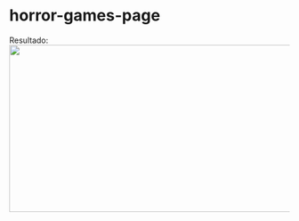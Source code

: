 # horror-games-page

Resultado: <br>
<img src="https://i.gyazo.com/921e35daf8843951fb001b4eabfa4fbb.gif" width="593" height="300" />
